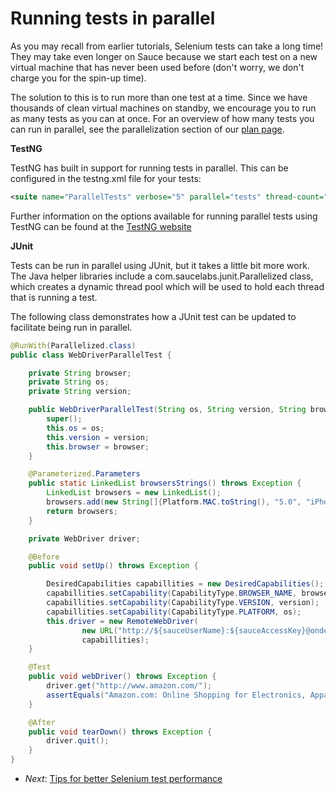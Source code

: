 Running tests in parallel
=====

As you may recall from earlier tutorials, Selenium tests can take a long
time! They may take even longer on Sauce because we start each test
on a new virtual machine that has never been used before (don't worry, we don't charge you for the spin-up time).

The solution to this is to run more than one test at a time. Since we have thousands of
clean virtual machines on standby, we encourage you to run as many tests
as you can at once. For an overview of how many tests you can run in parallel, see the parallelization section of our
[plan page](http://saucelabs.com/pricing).

**TestNG**

TestNG has built in support for running tests in parallel.  This can be configured in the testng.xml file for your tests:

```xml
<suite name="ParallelTests" verbose="5" parallel="tests" thread-count="10">
```

Further information on the options available for running parallel tests using TestNG can be found at the [TestNG website](http://testng.org/doc/documentation-main.html#parallel-running)

**JUnit**

Tests can be run in parallel using JUnit, but it takes a little bit more work.  The Java helper libraries include a com.saucelabs.junit.Parallelized class, which creates a dynamic thread pool which will be used to hold each thread that is running a test.

The following class demonstrates how a JUnit test can be updated to facilitate being run in parallel.

```java
@RunWith(Parallelized.class)
public class WebDriverParallelTest {

    private String browser;
    private String os;
    private String version;

    public WebDriverParallelTest(String os, String version, String browser) {
        super();
        this.os = os;
        this.version = version;
        this.browser = browser;
    }

    @Parameterized.Parameters
    public static LinkedList browsersStrings() throws Exception {
        LinkedList browsers = new LinkedList();
        browsers.add(new String[]{Platform.MAC.toString(), "5.0", "iPhone"});
        return browsers;
    }

    private WebDriver driver;

    @Before
    public void setUp() throws Exception {

        DesiredCapabilities capabillities = new DesiredCapabilities();
        capabillities.setCapability(CapabilityType.BROWSER_NAME, browser);
        capabillities.setCapability(CapabilityType.VERSION, version);
        capabillities.setCapability(CapabilityType.PLATFORM, os);
        this.driver = new RemoteWebDriver(
                new URL("http://${sauceUserName}:${sauceAccessKey}@ondemand.saucelabs.com:80/wd/hub"),
                capabillities);
    }

    @Test
    public void webDriver() throws Exception {
        driver.get("http://www.amazon.com/");
        assertEquals("Amazon.com: Online Shopping for Electronics, Apparel, Computers, Books, DVDs & more", driver.getTitle());
    }

    @After
    public void tearDown() throws Exception {
        driver.quit();
    }
}
``` 

* _Next_: [Tips for better Selenium test performance](https://github.com/saucelabs/java-tutorial/blob/master/07-Tips.md)

